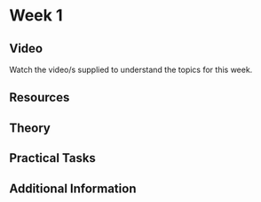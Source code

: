 # Week 1

## Video

Watch the video/s supplied to understand the topics for this week.

## Resources

## Theory


## Practical Tasks


## Additional Information